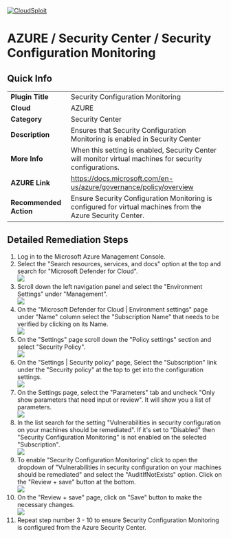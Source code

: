 [![CloudSploit](https://cloudsploit.com/img/logo-new-big-text-100.png "CloudSploit")](https://cloudsploit.com)

# AZURE / Security Center / Security Configuration Monitoring

## Quick Info

| | |
|-|-|
| **Plugin Title** | Security Configuration Monitoring |
| **Cloud** | AZURE |
| **Category** | Security Center |
| **Description** | Ensures that Security Configuration Monitoring is enabled in Security Center |
| **More Info** | When this setting is enabled, Security Center will monitor virtual machines for security configurations. |
| **AZURE Link** | https://docs.microsoft.com/en-us/azure/governance/policy/overview |
| **Recommended Action** | Ensure Security Configuration Monitoring is configured for virtual machines from the Azure Security Center. |

## Detailed Remediation Steps
1. Log in to the Microsoft Azure Management Console.
2. Select the "Search resources, services, and docs" option at the top and search for "Microsoft Defender for Cloud". </br> <img src="/resources/azure/securitycenter/security-configuration-monitoring/step2.png"/>
3. Scroll down the left navigation panel and select the "Environment Settings" under "Management".</br> <img src="/resources/azure/securitycenter/security-configuration-monitoring/step3.png"/>
4. On the "Microsoft Defender for Cloud | Environment settings" page under "Name" column select the "Subscription Name" that needs to be verified by clicking on its Name.</br> <img src="/resources/azure/securitycenter/security-configuration-monitoring/step4.png"/>
5. On the "Settings" page scroll down the "Policy settings" section and select "Security Policy".</br> <img src="/resources/azure/securitycenter/security-configuration-monitoring/step5.png"/>
6. On the "Settings | Security policy" page, Select the "Subscription" link under the "Security policy" at the top to get into the configuration settings.</br> <img src="/resources/azure/securitycenter/security-configuration-monitoring/step6.png"/>
7. On the Settings page, select the "Parameters" tab and uncheck "Only show parameters that need input or review". It will show you a list of parameters.</br>  <img src="/resources/azure/securitycenter/security-configuration-monitoring/step7.png"/>
8. In the list search for the setting "Vulnerabilities in security configuration on your machines should be remediated". If it's set to "Disabled" then "Security Configuration Monitoring" is not enabled on the selected "Subscription".</br> <img src="/resources/azure/securitycenter/security-configuration-monitoring/step8.png"/>
9. To enable "Security Configuration Monitoring" click to open the dropdown of "Vulnerabilities in security configuration on your machines should be remediated" and select the "AuditIfNotExists" option. Click on the "Review + save" button at the bottom.</br> <img src="/resources/azure/securitycenter/security-configuration-monitoring/step9.png"/>
10. On the "Review + save" page, click on "Save" button to make the necessary changes.</br> <img src="/resources/azure/securitycenter/security-configuration-monitoring/step10.png"/>
11. Repeat step number 3 - 10 to ensure Security Configuration Monitoring is configured from the Azure Security Center.</br>
